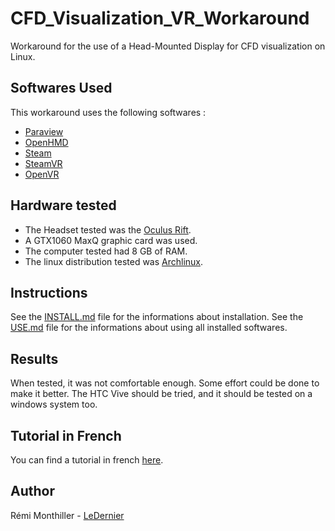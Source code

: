 # CFD_Visualization_VR_Workaround
Workaround for the use of a Head-Mounted Display for CFD visualization on Linux.

## Softwares Used
This workaround uses the following softwares :
* [Paraview](https://www.paraview.org/)
* [OpenHMD](http://www.openhmd.net/)
* [Steam](https://store.steampowered.com/)
* [SteamVR](https://steamcommunity.com/steamvr)
* [OpenVR](https://github.com/ValveSoftware/openvr)

## Hardware tested
* The Headset tested was the [Oculus Rift](https://www.oculus.com/rift/).
* A GTX1060 MaxQ graphic card was used.
* The computer tested had 8 GB of RAM.
* The linux distribution tested was [Archlinux](https://www.archlinux.org/).

## Instructions
See the [INSTALL.md](INSTALL.md) file for the informations about installation.
See the [USE.md](USE.md) file for the informations about using all installed softwares.

## Results
When tested, it was not comfortable enough. Some effort could be done to make it better. The HTC Vive should be tried, and it should be tested on a windows system too.

## Tutorial in French
You can find a tutorial in french [here](http://hmf.enseeiht.fr/travaux/beiepe/2019/visualisation-avec-lunettes-3d-des-champs).

## Author
Rémi Monthiller - [LeDernier](https://github.com/LeDernier)
